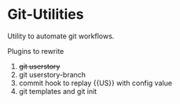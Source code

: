 # Git-Utilities

Utility to automate git workflows.



Plugins to rewrite

1. ~~git userstory~~
2. git userstory-branch
3. commit hook to replay {{US}} with config value
4. git templates and git init